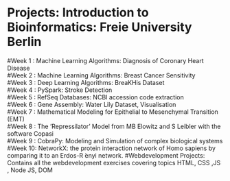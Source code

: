 # Projects: Introduction to Bioinformatics: Freie University Berlin
#Week 1 : Machine Learning Algorithms: Diagnosis of Coronary Heart Disease \
#Week 2 : Machine Learning Algorithms: Breast Cancer Sensitivity \
#Week 3 : Deep Learning Algorithms: BreaKHis Dataset \
#Week 4 : PySpark: Stroke Detection \
#Week 5 : RefSeq Databases: NCBI accession code extraction \
#Week 6 : Gene Assembly: Water Lily Dataset, Visualisation \
#Week 7 : Mathematical Modeling for Epithelial to Mesenchymal Transition (EMT) \
#Week 8 : The ’Repressilator’ Model from MB Elowitz and S Leibler with the software Copasi \
#Week 9 : CobraPy: Modeling and Simulation of complex biological systems \
#Week 10: NetworkX: the protein interaction network of Homo sapiens by comparing it to an Erdos-R ́enyi network. 
#Webdevelopment Projects: Contains all the webdevelopment exercises covering topics HTML, CSS ,JS , Node JS, DOM 
